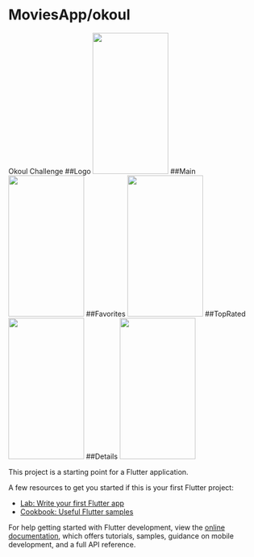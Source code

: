 # MoviesApp/okoul

Okoul Challenge 
##Logo
<img src="https://user-images.githubusercontent.com/97078603/209153545-4c848dbd-6218-437c-8673-8bd2f5b8f928.jpeg" width="150" height="280">
##Main
<img src="https://user-images.githubusercontent.com/97078603/209153559-61508bd9-604a-49ec-b68f-942266a5a369.jpeg" width="150" height="280">
##Favorites
<img src="https://user-images.githubusercontent.com/97078603/209153576-fca83ed6-f6d6-41f1-aa58-77dbca292c59.jpeg" width="150" height="280">
##TopRated
<img src="https://user-images.githubusercontent.com/97078603/209153656-d344d0e5-3ad1-4ac9-b520-6ce17d12666a.jpeg" width="150" height="280">
##Details
<img src="https://user-images.githubusercontent.com/97078603/209153668-4eaad4ed-8daa-4a93-b62a-d65cb8f33891.jpeg" width="150" height="280">

This project is a starting point for a Flutter application.

A few resources to get you started if this is your first Flutter project:

- [Lab: Write your first Flutter app](https://docs.flutter.dev/get-started/codelab)
- [Cookbook: Useful Flutter samples](https://docs.flutter.dev/cookbook)

For help getting started with Flutter development, view the
[online documentation](https://docs.flutter.dev/), which offers tutorials,
samples, guidance on mobile development, and a full API reference.
